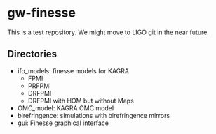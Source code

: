 # gw-finesse
This is a test repository. We might move to LIGO git in the near future.

## Directories
 * ifo_models: finesse models for KAGRA 
   * FPMI
   * PRFPMI
   * DRFPMI
   * DRFPMI with HOM but without Maps
 * OMC_model: KAGRA OMC model
 * birefringence: simulations with birefringence mirrors
 * gui: Finesse graphical interface


